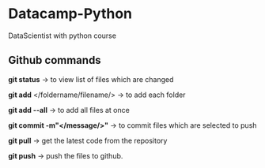 # Datacamp-Python
DataScientist with python course




## Github commands

**git status** -> to view list of files which are changed

**git add** </foldername/filename/> -> to add each folder

**git add --all** -> to add all files at once

**git commit -m"</message/>"** -> to commit files which are selected to push

**git pull** -> get the latest code from the repository

**git push** -> push the files to github.
